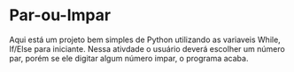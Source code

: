 # Par-ou-Impar 
Aqui está um projeto bem simples de Python utilizando as variaveis While, If/Else para iniciante. Nessa ativdade o usuário deverá escolher um número par, porém se ele digitar algum número impar, o programa acaba.
